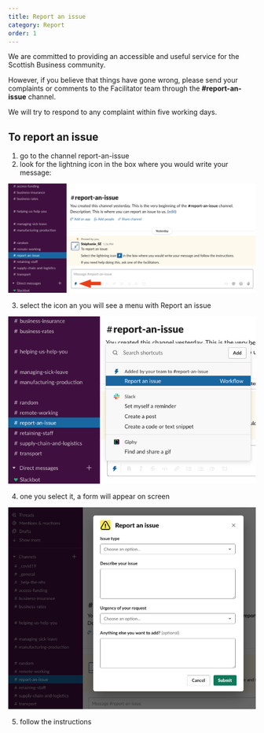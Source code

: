 ```yaml
---
title: Report an issue
category: Report
order: 1
---
```


We are committed to providing an accessible and useful service for the Scottish Business community.

However, if you believe that things have gone wrong, please send your complaints or comments to the Facilitator team through the **#report-an-issue** channel.

We will try to respond to any complaint within five working days.

## To report an issue

1. go to the channel report-an-issue
2. look for the lightning icon in the box where you would write your message:

![screenshot showing where the icon is in slack](../../images/report-issue1.png)

3. select the icon an you will see a menu with Report an issue

![screenshot showing where the icon is in slack](../../images/report-issue2.png)

4. one you select it, a form will appear on screen

![screenshot showing where the icon is in slack](../../images/report-issue3.png)

5. follow the instructions
